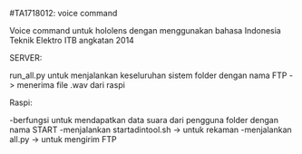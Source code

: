 #TA1718012: voice command

Voice command untuk hololens dengan menggunakan bahasa Indonesia
Teknik Elektro ITB angkatan 2014

SERVER:

run_all.py untuk menjalankan keseluruhan sistem
folder dengan nama FTP -> menerima file .wav dari raspi

Raspi:

-berfungsi untuk mendapatkan data suara dari pengguna
folder dengan nama START
-menjalankan startadintool.sh -> untuk rekaman
-menjalankan all.py -> untuk mengirim FTP

